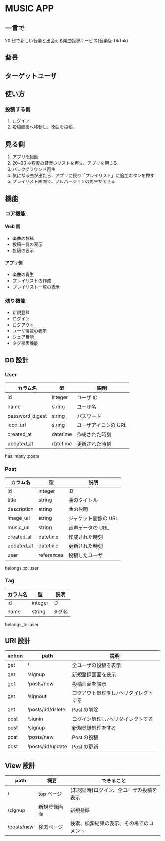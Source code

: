 # MUSIC APP

## 一言で

20 秒で新しい音楽と出会える楽曲投稿サービス(音楽版 TikTok)

## 背景

## ターゲットユーザ

## 使い方

### 投稿する側

1. ログイン
2. 投稿画面へ移動し、楽曲を投稿

## 見る側

1. アプリを起動
2. 20~30 秒程度の音楽のリストを再生、アプリを閉じる
3. バックグラウンド再生
4. 気になる曲が出たら、アプリに戻り「プレイリスト」に追加ボタンを押す
5. プレイリスト画面で、フルバージョンの再生ができる

## 機能

### コア機能

#### Web 側

- 楽曲の投稿
- 投稿一覧の表示
- 投稿の表示

#### アプリ側

- 楽曲の再生
- プレイリストの作成
- プレイリスト一覧の表示

### 残り機能

- 新規登録
- ログイン
- ログアウト
- ユーザ情報の表示
- シェア機能
- タグ検索機能

## DB 設計

### User

| カラム名        | 型       | 説明                 |
| --------------- | -------- | -------------------- |
| id              | integer  | ユーザ ID            |
| name            | string   | ユーザ名             |
| password_digest | string   | パスワード           |
| icon_url        | string   | ユーザアイコンの URL |
| created_at      | datetime | 作成された時刻       |
| updated_at      | datetime | 更新された時刻       |

has_many :posts

### Post

| カラム名    | 型         | 説明                 |
| ----------- | ---------- | -------------------- |
| id          | integer    | ID                   |
| title       | string     | 曲のタイトル         |
| description | string     | 曲の説明             |
| image_url   | string     | ジャケット画像の URL |
| music_url   | string     | 音声データの URL     |
| created_at  | datetime   | 作成された時刻       |
| updated_at  | datetime   | 更新された時刻       |
| user        | references | 投稿したユーザ       |

belongs_to :user

### Tag

| カラム名 | 型      | 説明   |
| -------- | ------- | ------ |
| id       | integer | ID     |
| name     | string  | タグ名 |

belongs_to :user

## URI 設計

| action | path              | 説明                                    |
| ------ | ----------------- | --------------------------------------- |
| get    | /                 | 全ユーザの投稿を表示                    |
| get    | /signup           | 新規登録画面を表示                      |
| get    | /posts/new        | 投稿画面を表示                          |
| get    | /signout          | ログアウト処理をし`/`へリダイレクトする |
| get    | /posts/:id/delete | Post の削除                             |
| post   | /signin           | ログイン処理し`/`へリダイレクトする     |
| post   | /signup           | 新規登録処理をする                      |
| post   | /posts/new        | Post の投稿                             |
| post   | /posts/:id/update | Post の更新                             |

## View 設計

| path       | 概要         | できること                               |
| ---------- | ------------ | ---------------------------------------- |
| /          | top ページ   | (未認証時)ログイン、全ユーザの投稿を表示 |
| /signup    | 新規登録画面 | 新規登録                                 |
| /posts/new | 検索ページ   | 検索、検索結果の表示、その場でのコメント |
